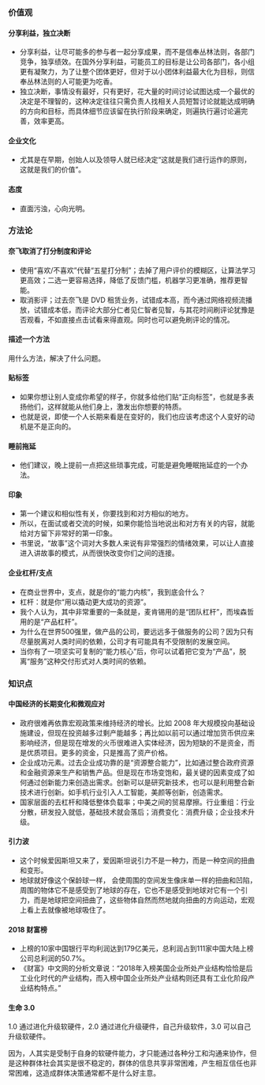 ### 价值观

#### 分享利益，独立决断

- 分享利益，让尽可能多的参与者一起分享成果，而不是信奉丛林法则，各部门竞争，独享绩效。在国外分享利益，可能员工的目标是让公司各部门，各小组更有凝聚力，为了让整个团体更好，但对于以小团体利益最大化为目标，则信奉丛林法则的人可能更为吃香。
- 独立决断，事情没有最好，只有更好，花大量的时间讨论试图达成一个最优的决定是不理智的，这种决定往往只需负责人找相关人员短暂讨论就能达成明确的方向和目标，而具体细节应该留在执行阶段来确定，则遍执行遍讨论遍完善，效率更高。

#### 企业文化

- 尤其是在早期，创始人以及领导人就已经决定“这就是我们进行运作的原则，这就是我们的价值”。

#### 态度

- 直面污浊，心向光明。

### 方法论

#### 奈飞取消了打分制度和评论

- 使用“喜欢/不喜欢”代替“五星打分制”；去掉了用户评价的模糊区，让算法学习更高效；二选一更容易选择，降低了反馈门槛，机器学习更准确，推荐更智能。
- 取消影评；过去奈飞是 DVD 租赁业务，试错成本高，而今通过网络视频流播放，试错成本低，而评论大部分仁者见仁智者见智，与其花时间刷评论犹豫是否观看，不如直接点击试看来得直观。同时也可以避免刷评论的情况。

#### 描述一个方法

用什么方法，解决了什么问题。

#### 贴标签

- 如果你想让别人变成你希望的样子，你就多给他们贴“正向标签”，也就是多表扬他们，这样就能从他们身上，激发出你想要的特质。
- 也就是说，即使一个人长期来看是在变好的，我们也应该考虑这个人变好的动机是不是正向的。

#### 睡前拖延

- 他们建议，晚上提前一点把这些琐事完成，可能是避免睡眠拖延症的一个办法。

#### 印象

- 第一个建议和相似性有关，你要找到和对方相似的地方。
- 所以，在面试或者交流的时候，如果你能恰当地说出和对方有关的内容，就能给对方留下非常好的第一印象。
- 书里说，“故事”这个词对大多数人来说有非常强烈的情绪效果，可以让人直接进入讲故事的模式，从而很快改变你们之间的连接。

#### 企业杠杆/支点

- 在商业世界中，支点，就是你的“能力内核”，我到底会什么？
- 杠杆：就是你“用以撬动更大成功的资源”。
- 我个人认为，其中非常重要的一条就是，麦肯锡用的是“团队杠杆”，而埃森哲用的是“产品杠杆”。
- 为什么在世界500强里，做产品的公司，要远远多于做服务的公司？因为只有尽量脱离对人类时间的依赖，公司才有可能具有不受限制的发展空间。
- 当你有了一项坚实可复制的“能力核心”后，你可以试着把它变为“产品”，脱离“服务”这种交付形式对人类时间的依赖。

### 知识点

#### 中国经济的长期变化和微观应对

- 政府很难再依靠宏观政策来维持经济的增长。比如 2008 年大规模投向基础设施建设，但现在投资越多过剩产能越多；再比如以前可以通过增加货币供应来影响经济，但是现在增发的火币很难进入实体经济，因为短缺的不是资金，而是优质项目。更多的资金，只是推高了资产价格。
- 企业成功元素。过去企业成功靠的是“资源整合能力”，比如通过整合政府资源和金融资源来生产和销售产品。但是现在市场变饱和，最关键的因素变成了如何通过创新能力来创造出需求。创新可以是研究新技术，也可以是利用整合新技术进行创新。如手机行业引入人工智能，美颜等创新，创造需求。
- 国家层面的去杠杆和降低整体负载率；中美之间的贸易摩擦。行业重组：行业分散，研发投入就低，基础技术就会落后；消费变化：消费升级；企业技术升级。

#### 引力波

- 这个时候爱因斯坦又来了，爱因斯坦说引力不是一种力，而是一种空间的扭曲和变形。
- 地球就好像这个保龄球一样， 会使周围的空间发生像床单一样的扭曲和凹陷，周围的物体它不是感受到了地球的存在，它也不是感受到地球对它有一个引力，而是地球把空间扭曲了，这些物体自然而然地就向扭曲的方向运动，宏观上看上去就像被地球吸住了。

#### 2018 财富榜

- 上榜的10家中国银行平均利润达到179亿美元，总利润占到111家中国大陆上榜公司总利润的50.7%。
- 《财富》中文网的分析文章说：“2018年入榜美国企业所处产业结构恰恰是后工业化时代的产业结构，而入榜中国企业所处产业结构则还具有工业化阶段产业结构特点。”

#### 生命 3.0

1.0 通过进化升级软硬件，2.0 通过进化升级硬件，自己升级软件，3.0 可以自己升级软硬件。

因为，人其实是受制于自身的软硬件能力，才只能通过各种分工和沟通来协作，但是这种群体社会其实是很不稳定的，群体的信息共享非常困难，产生相互信任也非常困难，这造成群体决策通常都不是什么好主意。 